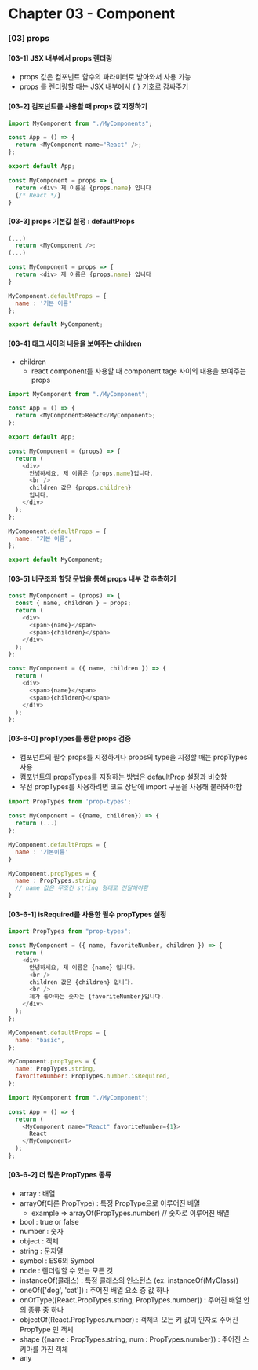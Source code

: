 # Chapter 03 - Component

### [03] props

#### [03-1] JSX 내부에서 props 렌더링

- props 값은 컴포넌트 함수의 파라미터로 받아와서 사용 가능
- props 를 렌더링할 때는 JSX 내부에서 { } 기호로 감싸주기

#### [03-2] 컴포넌트를 사용할 때 props 값 지정하기

```javascript
import MyComponent from "./MyComponents";

const App = () => {
  return <MyComponent name="React" />;
};

export default App;
```

```javascript
const MyComponent = props => {
  return <div> 제 이름은 {props.name} 입니다
  {/* React */}
}
```

#### [03-3] props 기본값 설정 : defaultProps

```javascript
(...)
  return <MyComponent />;
(...)
```

```javascript
const MyComponent = props => {
  return <div> 제 이름은 {props.name} 입니다
}

MyComponent.defaultProps = {
  name : '기본 이름'
};

export default MyComponent;
```

#### [03-4] 태그 사이의 내용을 보여주는 children

- children
  - react component를 사용할 때 component tage 사이의 내용을 보여주는 props

```javascript
import MyComponent from "./MyComponent";

const App = () => {
  return <MyComponent>React</MyComponent>;
};

export default App;
```

```javascript
const MyComponent = (props) => {
  return (
    <div>
      안녕하세요, 제 이름은 {props.name}입니다.
      <br />
      children 값은 {props.children}
      입니다.
    </div>
  );
};

MyComponent.defaultProps = {
  name: "기본 이름",
};

export default MyComponent;
```

#### [03-5] 비구조화 할당 문법을 통해 props 내부 값 추측하기

```javascript
const MyComponent = (props) => {
  const { name, children } = props;
  return (
    <div>
      <span>{name}</span>
      <span>{children}</span>
    </div>
  );
};
```

```javascript
const MyComponent = ({ name, children }) => {
  return (
    <div>
      <span>{name}</span>
      <span>{children}</span>
    </div>
  );
};
```

#### [03-6-0] propTypes를 통한 props 검증

- 컴포넌트의 필수 props를 지정하거나 props의 type을 지정할 때는 propTypes 사용
- 컴포넌트의 propsTypes를 지정하는 방법은 defaultProp 설정과 비슷함
- 우선 propTypes를 사용하려면 코드 상단에 import 구문을 사용해 불러와야함

```javascript
import PropTypes from 'prop-types';

const MyComponent = ({name, children}) => {
  return (...)
};

MyComponent.defaultProps = {
  name : '기본이름'
}

MyComponent.propTypes = {
  name : PropTypes.string
  // name 값은 무조건 string 형태로 전달해야함
}
```

#### [03-6-1] isRequired를 사용한 필수 propTypes 설정

```javascript
import PropTypes from "prop-types";

const MyComponent = ({ name, favoriteNumber, children }) => {
  return (
    <div>
      안녕하세요, 제 이름은 {name} 입니다.
      <br />
      children 값은 {children} 입니다.
      <br />
      제가 좋아하는 숫자는 {favoriteNumber}입니다.
    </div>
  );
};

MyComponent.defaultProps = {
  name: "basic",
};

MyComponent.propTypes = {
  name: PropTypes.string,
  favoriteNumber: PropTypes.number.isRequired,
};
```

```javascript
import MyComponent from "./MyComponent";

const App = () => {
  return (
    <MyComponent name="React" favoriteNumber={1}>
      React
    </MyComponent>
  );
};
```

#### [03-6-2] 더 많은 PropTypes 종류

- array : 배열
- arrayOf(다른 PropType) : 특정 PropType으로 이루어진 배열
  - example => arrayOf(PropTypes.number) // 숫자로 이루어진 배열
- bool : true or false
- number : 숫자
- object : 객체
- string : 문자열
- symbol : ES6의 Symbol
- node : 렌더링할 수 있는 모든 것
- instanceOf(클래스) : 특정 클래스의 인스턴스 (ex. instanceOf(MyClass))
- oneOf(['dog', 'cat']) : 주어진 배열 요소 중 값 하나
- onOfType([React.PropTypes.string, PropTypes.number]) : 주어진 배열 안의 종류 중 하나
- objectOf(React.PropTypes.number) : 객체의 모든 키 값이 인자로 주어진 PropType 인 객체
- shape ({name : PropTypes.string, num : PropTypes.number}) : 주어진 스키마를 가진 객체
- any
